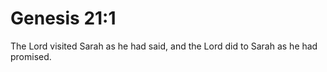# Genesis 21:1

The Lord visited Sarah as he had said, and the Lord did to Sarah as he had promised.

